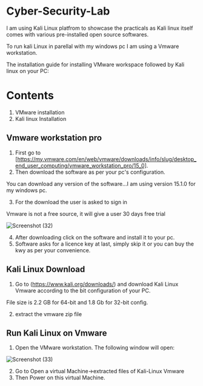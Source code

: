 # Cyber-Security-Lab
I am using Kali Linux platfrom to showcase the practicals as Kali linux itself comes with various pre-installed open source softwares.

To run kali Linux in parellal with my windows pc I am using a Vmware workstation. 

The installation guide for installing VMware workspace followed by Kali linux on your PC:
# Contents
1. VMware installation
2. Kali linux Installation

## Vmware workstation pro
1. First go to [https://my.vmware.com/en/web/vmware/downloads/info/slug/desktop_end_user_computing/vmware_workstation_pro/15_0].
2. Then download the software as per your pc's configuration.

You can download any version of the software...I am using version 15.1.0 for my windows pc.

3. For the download the user is asked to sign in 

Vmware is not a free source, it will give a user 30 days free trial

![Screenshot (32)](https://user-images.githubusercontent.com/33561960/94176941-72198700-feb6-11ea-988e-ef7e5e2281e4.png)


4. After downloading click on the software and install it to your pc.
5. Software asks for a licence key at last, simply skip it or you can buy the kwy as per your convenience.

## Kali Linux Download
1. Go to (https://www.kali.org/downloads/) and download Kali Linux Vmware according to the bit configuration of your PC.

File size is 2.2 GB for 64-bit and 1.8 Gb for 32-bit config.

2. extract the vmware zip file

## Run Kali Linux on Vmware
1. Open the VMware workstation. The following window will open:

![Screenshot (33)](https://user-images.githubusercontent.com/33561960/94179358-046f5a00-feba-11ea-981e-316855eb4cd2.png)

2. Go to Open a virtual Machine->extracted files of Kali-Linux Vmware
3. Then Power on this virtual Machine.
